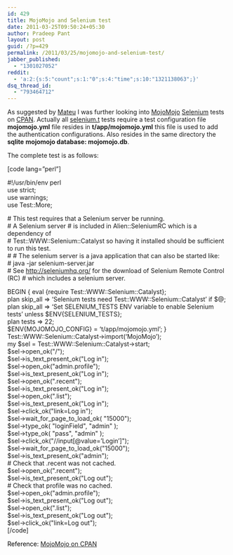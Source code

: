 ```yaml
---
id: 429
title: MojoMojo and Selenium test
date: 2011-03-25T09:50:24+05:30
author: Pradeep Pant
layout: post
guid: /?p=429
permalink: /2011/03/25/mojomojo-and-selenium-test/
jabber_published:
  - "1301027052"
reddit:
  - 'a:2:{s:5:"count";s:1:"0";s:4:"time";s:10:"1321138063";}'
dsq_thread_id:
  - "793464712"
---
```

As suggested by [Mateu](http://en.gravatar.com/mateuhunter#photo-0) I was further looking into <a href="http://mojomojo.org/" target="_blank">MojoMojo</a> <a href="http://seleniumhq.org/" target="_blank">Selenium</a> tests on [CPAN](http://search.cpan.org/~mramberg/MojoMojo-1.04/). Actually all <a href="http://cpansearch.perl.org/src/MRAMBERG/MojoMojo-1.04/t/selenium.t" target="_blank">selenium.t</a> tests require a test configuration file **mojomojo.yml** file resides in **t/app/mojomojo.yml** this file is used to add the authentication configurations. Also resides in the same directory the **sqlite** **mojomojo database: mojomojo.db**.

The complete test is as follows:

[code lang=&#8221;perl&#8221;]

#!/usr/bin/env perl  
use strict;  
use warnings;  
use Test::More;

\# This test requires that a Selenium server be running.  
\# A Selenium server # is included in Alien::SeleniumRC which is a dependency of  
\# Test::WWW::Selenium::Catalyst so having it installed should be sufficient to run this test.  
\# # The selenium server is a java application that can also be started like:  
\# java -jar selenium-server.jar  
\# See http://seleniumhq.org/ for the download of Selenium Remote Control (RC) # which includes a selenium server.

BEGIN { eval {require Test::WWW::Selenium::Catalyst};  
plan skip_all => &#8216;Selenium tests need Test::WWW::Selenium::Catalyst&#8217; if $@;  
plan skip\_all => &#8216;Set SELENIUM\_TESTS ENV variable to enable Selenium tests&#8217; unless $ENV{SELENIUM_TESTS};  
plan tests => 22;  
$ENV{MOJOMOJO_CONFIG} = &#8216;t/app/mojomojo.yml&#8217;; }  
Test::WWW::Selenium::Catalyst->import(&#8216;MojoMojo&#8217;);  
my $sel = Test::WWW::Selenium::Catalyst->start;  
$sel->open_ok("/");  
$sel->is\_text\_present_ok("Log in");  
$sel->open_ok("admin.profile");  
$sel->is\_text\_present_ok("Log in");  
$sel->open_ok(".recent");  
$sel->is\_text\_present_ok("Log in");  
$sel->open_ok(".list");  
$sel->is\_text\_present_ok("Log in");  
$sel->click_ok("link=Log in");  
$sel->wait\_for\_page\_to\_load_ok( "15000");  
$sel->type_ok( "loginField", "admin" );  
$sel->type_ok( "pass", "admin" );  
$sel->click_ok("//input[@value=&#8217;Login&#8217;]");  
$sel->wait\_for\_page\_to\_load_ok("15000");  
$sel->is\_text\_present_ok("admin");  
\# Check that .recent was not cached.  
$sel->open_ok(".recent");  
$sel->is\_text\_present_ok("Log out");  
\# Check that profile was no cached.  
$sel->open_ok("admin.profile");  
$sel->is\_text\_present_ok("Log out");  
$sel->open_ok(".list");  
$sel->is\_text\_present_ok("Log out");  
$sel->click_ok("link=Log out");  
[/code]

<span style="color: #000000;">Reference: <a href="http://cpansearch.perl.org/src/MRAMBERG/MojoMojo-1.04/t/selenium.t" target="_blank">MojoMojo on CPAN</a> </span>